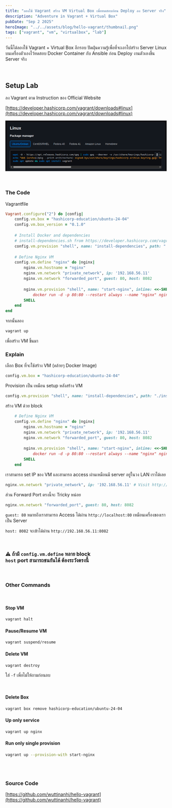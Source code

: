 ```yaml
---
title: "ลองใช้ Vagrant สร้าง VM Virtual Box เพื่อทดสอบก่อน Deploy ลง Server จริง"
description: "Adventure in Vagrant + Virtual Box"
pubDate: "Sep 2 2025"
heroImage: "../../assets/blog/hello-vagrant/thumbnail.png"
tags: ["vagrant", "vm", "virtualbox", "lab"]
---
```


วันนี้ได้ลองใช้ Vagrant + Virtual Box อีกรอบ ปัดฝุ่นความรู้เพื่อที่จะเอาไปสร้าง Server Linux บนเครื่องตัวเองไว้ทดสอบ Docker Container กับ Ansible ก่อน Deploy งานตัวเองขึ้น Server จริง

<br/>

## Setup Lab

ลง Vagrant ตาม Instruction ของ Official Website

[https://developer.hashicorp.com/vagrant/downloads#linux](https://developer.hashicorp.com/vagrant/downloads#linux)

![install vagrant](../../assets/blog/hello-vagrant/1.png)

<br/>

### The Code

Vagrantfile

```rb
Vagrant.configure("2") do |config|
    config.vm.box = "hashicorp-education/ubuntu-24-04"
    config.vm.box_version = "0.1.0"

    # Install Docker and dependencies
    # install-dependencies.sh from https://developer.hashicorp.com/vagrant/tutorials/get-started/provision#update-your-vagrantfile
    config.vm.provision "shell", name: "install-dependencies", path: "./install-dependencies.sh"

    # Define Nginx VM
    config.vm.define "nginx" do |nginx|
        nginx.vm.hostname = "nginx"
        nginx.vm.network "private_network", ip: '192.168.56.11'
        nginx.vm.network "forwarded_port", guest: 80, host: 8082

        nginx.vm.provision "shell", name: "start-nginx", inline: <<-SHELL
            docker run -d -p 80:80 --restart always --name "nginx" nginx
        SHELL
    end
end
```

จากนั้นลอง

```sh
vagrant up
```

เพื่อสร้าง VM ขึ้นมา

### Explain

เลือก Box ที่จะใช้สร้าง VM (คล้ายๆ Docker Image)

```rb
config.vm.box = "hashicorp-education/ubuntu-24-04"
```

Provision เป็น เหมือน setup หลังสร้าง VM

```rb
config.vm.provision "shell", name: "install-dependencies", path: "./install-dependencies.sh"
```

สร้าง VM ด้วย block

```rb
    # Define Nginx VM
    config.vm.define "nginx" do |nginx|
        nginx.vm.hostname = "nginx"
        nginx.vm.network "private_network", ip: '192.168.56.11'
        nginx.vm.network "forwarded_port", guest: 80, host: 8082

        nginx.vm.provision "shell", name: "start-nginx", inline: <<-SHELL
            docker run -d -p 80:80 --restart always --name "nginx" nginx
        SHELL
    end
```

เราสามารถ set IP ของ VM และสามารถ access ผ่านเหมือนมี server อยู่ในวง LAN เราได้เลย

```rb
nginx.vm.network "private_network", ip: '192.168.56.11' # Visit http://192.168.56.11:8082
```

ส่วน Forward Port ตรงนี้จะ Tricky หน่อย

```rb
nginx.vm.network "forwarded_port", guest: 80, host: 8082
```

`guest: 80` หมายถึงเราสามารถ Access ได้ผ่าน `http://localhost:80` เหมือนเครื่องของเราเป็น Server

`host: 8082` จะเข้าได้ผ่าน `http://192.168.56.11:8082`

<br>

### ⚠️ ถ้ามี `config.vm.define` หลาย block <br> `host` port สามารถชนกันได้ ต้องระวังตรงนี้

<br>

### Other Commands

<br>

#### Stop VM

```sh
vagrant halt
```

#### Pause/Resume VM

```sh
vagrant suspend/resume
```

#### Delete VM

```sh
vagrant destroy
```

ใส่ `-f` เพื่อไม่ให้ถามก่อนลบ

<br>

#### Delete Box

```sh
vagrant box remove hashicorp-education/ubuntu-24-04
```

#### Up only service

```sh
vagrant up nginx
```

#### Run only single provision

```sh
vagrant up --provision-with start-nginx
```

<br><br>

### Source Code

[https://github.com/wuttinanhi/hello-vagrant](https://github.com/wuttinanhi/hello-vagrant)
